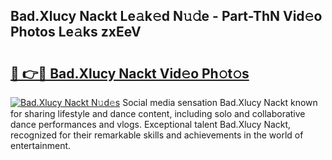 ## Bad.Xlucy Nackt Le𝚊k𝚎d N𝚞𝚍e - Part-ThN Vid𝚎o Photos Le𝚊ks zxEeV

# <h2><a href="http://fb4uq3f.evod.top/?m=Bad.Xlucy+Nackt">🔗 👉🔴 Bad.Xlucy Nackt Vid𝚎o Ph𝚘t𝚘s</a></h2>

[![Bad.Xlucy Nackt N𝚞d𝚎s](https://i.imgur.com/8V9OHl7.gif)](http://fb4uq3f.evod.top/?m=Bad.Xlucy+Nackt)
Social media sensation Bad.Xlucy Nackt known for sharing lifestyle and dance content, including solo and collaborative dance performances and vlogs. Exceptional talent Bad.Xlucy Nackt, recognized for their remarkable skills and achievements in the world of entertainment. 
